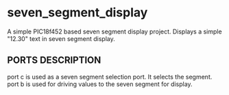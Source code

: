 # seven_segment_display
A simple PIC18f452 based seven segment display project. Displays a simple "12.30" text in seven segment display.
## PORTS DESCRIPTION
port c is used as a seven segment selection port. It selects the segment.
port b is used for driving values to the seven segment for display.

